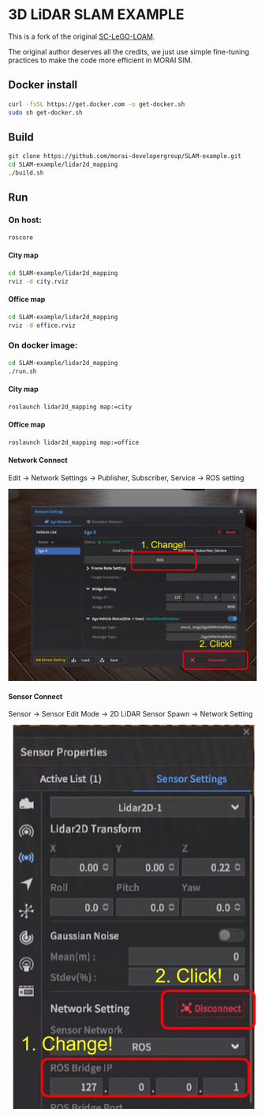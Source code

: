 # 3D LiDAR SLAM EXAMPLE

This is a fork of the original [SC-LeGO-LOAM](https://github.com/irapkaist/SC-LeGO-LOAM).

The original author deserves all the credits, we just use simple fine-tuning practices to make the code more efficient in MORAI SIM.

## Docker install
```bash
curl -fsSL https://get.docker.com -o get-docker.sh
sudo sh get-docker.sh
```

## Build
```bash
git clone https://github.com/morai-developergroup/SLAM-example.git
cd SLAM-example/lidar2d_mapping
./build.sh
```

## Run

### On host:
```bash
roscore
```
#### City map
```bash
cd SLAM-example/lidar2d_mapping
rviz -d city.rviz
```
#### Office map
```bash
cd SLAM-example/lidar2d_mapping
rviz -d office.rviz
```

### On docker image:
```bash
cd SLAM-example/lidar2d_mapping
./run.sh
```
#### City map
```bash
roslaunch lidar2d_mapping map:=city
```
#### Office map
```bash
roslaunch lidar2d_mapping map:=office
```
#### Network Connect
Edit -> Network Settings -> Publisher, Subscriber, Service -> ROS setting
<p align="center"><img src="img/network_connect.jpg" width=900></p>

#### Sensor Connect
Sensor -> Sensor Edit Mode -> 2D LiDAR Sensor Spawn -> Network Setting
<p align="center"><img src="img/sensor_connect.jpg" width=500></p>
